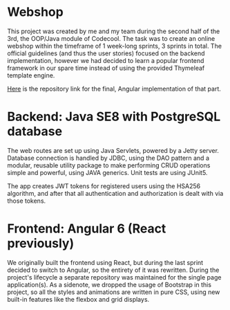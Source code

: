 # Webshop

This project was created by me and my team during the second half of the 3rd, the OOP/Java module of Codecool. 
The task was to create an online webshop within the timeframe of 1 week-long sprints, 3 sprints in total. The official
guidelines (and thus the user stories) focused on the backend implementation, however we had decided to learn
a popular frontend framework in our spare time instead of using the provided Thymeleaf template engine.

[Here](https://github.com/CodecoolBP20173/codeberg-webshop-ng) is the repository link for the final, Angular implementation of that part. 

# Backend: Java SE8 with PostgreSQL database

The web routes are set up using Java Servlets, powered by a Jetty server. Database connection is handled by
JDBC, using the DAO pattern and a modular, reusable utility package to make performing CRUD operations
simple and powerful, using JAVA generics. Unit tests are using JUnit5.

The app creates JWT tokens for registered users using the HSA256 algorithm, and after that all authentication
and authorization is dealt with via those tokens. 

# Frontend: Angular 6 (React previously)

We originally built the frontend using React, but during the last sprint decided to switch to Angular, so
the entirety of it was rewritten. During the project's lifecycle a separate repository was
maintained for the single page application(s). As a sidenote, we dropped the usage of Bootstrap in this
project, so all the styles and animations are written in pure CSS, using new built-in features like the
flexbox and grid displays.     

